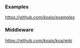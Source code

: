 ### Examples
<https://github.com/koajs/examples>

### Middleware
<https://github.com/koajs/koa/wiki>